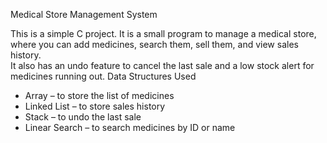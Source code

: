 Medical Store Management System

This is a simple C project.
It is a small program to manage a medical store, where you can add medicines, search them, sell them, and view sales history.  
It also has an undo feature to cancel the last sale and a low stock alert for medicines running out. Data Structures Used
- Array – to store the list of medicines  
- Linked List – to store sales history  
- Stack – to undo the last sale  
- Linear Search – to search medicines by ID or name  
